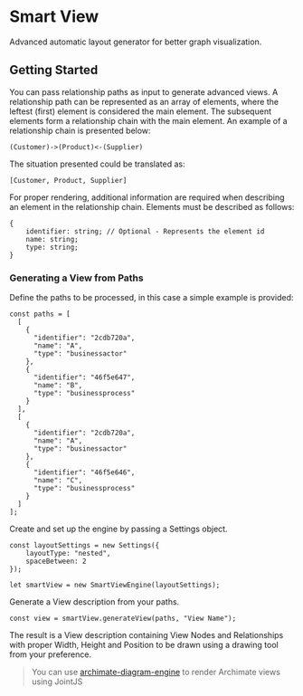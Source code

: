 # Smart View

Advanced automatic layout generator for better graph visualization.

## Getting Started

You can pass relationship paths as input to generate advanced views. A relationship path
can be represented as an array of elements, where the leftest (first) element is considered the 
main element. The subsequent elements form a relationship chain with the main element. An example
of a relationship chain is presented below:

```
(Customer)->(Product)<-(Supplier)
```

The situation presented could be translated as:

```
[Customer, Product, Supplier]
```

For proper rendering, additional information are required when describing
an element in the relationship chain. Elements must be described as follows:

```
{
    identifier: string; // Optional - Represents the element id
    name: string;
    type: string;
}
```

### Generating a View from Paths

Define the paths to be processed, in this case a simple example is provided:

```
const paths = [
  [
    {
      "identifier": "2cdb720a",
      "name": "A",
      "type": "businessactor"
    },
    {
      "identifier": "46f5e647",
      "name": "B",
      "type": "businessprocess"
    }
  ],
  [
    {
      "identifier": "2cdb720a",
      "name": "A",
      "type": "businessactor"
    },
    {
      "identifier": "46f5e646",
      "name": "C",
      "type": "businessprocess"
    }
  ]
];
```

Create and set up the engine by passing a Settings object.

```
const layoutSettings = new Settings({
    layoutType: "nested",
    spaceBetween: 2
});
  
let smartView = new SmartViewEngine(layoutSettings);
```

Generate a View description from your paths.

```
const view = smartView.generateView(paths, "View Name");
```

The result is a View description containing View Nodes and Relationships with
proper Width, Height and Position to be drawn using a drawing tool from your
preference.

> You can use [archimate-diagram-engine](https://www.npmjs.com/package/@arktect-co/archimate-diagram-engine) to 
> render Archimate views using JointJS

